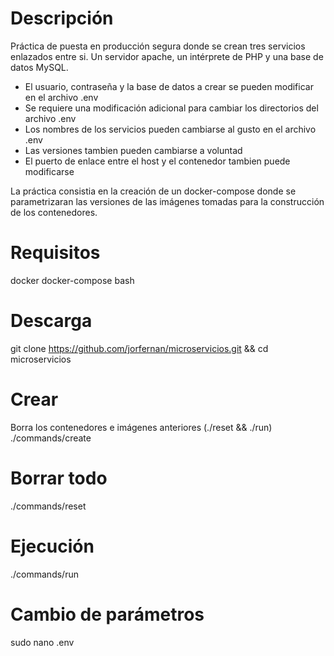 # Descripción

Práctica de puesta en producción segura donde se crean tres servicios enlazados entre si. Un servidor apache, un intérprete de PHP y una base de datos MySQL.

- El usuario, contraseña y la base de datos a crear se pueden modificar en el archivo .env
- Se requiere una modificación adicional para cambiar los directorios del archivo .env
- Los nombres de los servicios pueden cambiarse al gusto en el archivo .env
- Las versiones tambien pueden cambiarse a voluntad
- El puerto de enlace entre el host y el contenedor tambien puede modificarse

La práctica consistia en la creación de un docker-compose donde se parametrizaran las versiones de las imágenes tomadas para la construcción de los contenedores.

# Requisitos
docker
docker-compose
bash

# Descarga
git clone https://github.com/jorfernan/microservicios.git && cd microservicios

# Crear
Borra los contenedores e imágenes anteriores (./reset && ./run)
./commands/create

# Borrar todo
./commands/reset

# Ejecución
./commands/run

# Cambio de parámetros
sudo nano .env
